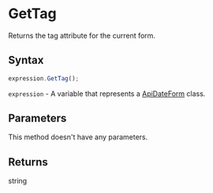 # GetTag

Returns the tag attribute for the current form.

## Syntax

```javascript
expression.GetTag();
```

`expression` - A variable that represents a [ApiDateForm](../ApiDateForm.md) class.

## Parameters

This method doesn't have any parameters.

## Returns

string